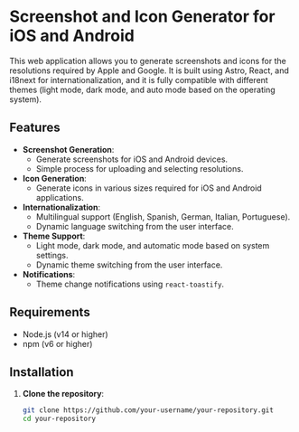 # Screenshot and Icon Generator for iOS and Android

This web application allows you to generate screenshots and icons for the resolutions required by Apple and Google. It is built using Astro, React, and i18next for internationalization, and it is fully compatible with different themes (light mode, dark mode, and auto mode based on the operating system).

## Features

- **Screenshot Generation**:
  - Generate screenshots for iOS and Android devices.
  - Simple process for uploading and selecting resolutions.
- **Icon Generation**:
  - Generate icons in various sizes required for iOS and Android applications.
- **Internationalization**:
  - Multilingual support (English, Spanish, German, Italian, Portuguese).
  - Dynamic language switching from the user interface.
- **Theme Support**:
  - Light mode, dark mode, and automatic mode based on system settings.
  - Dynamic theme switching from the user interface.
- **Notifications**:
  - Theme change notifications using `react-toastify`.

## Requirements

- Node.js (v14 or higher)
- npm (v6 or higher)

## Installation

1. **Clone the repository**:
   ```sh
   git clone https://github.com/your-username/your-repository.git
   cd your-repository
